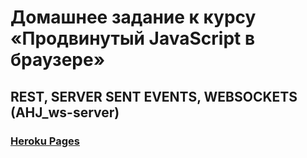 # Домашнее задание к курсу «Продвинутый JavaScript в браузере»
## REST, SERVER SENT EVENTS, WEBSOCKETS (AHJ_ws-server)

### [Heroku Pages](https://ahj-wsserver.herokuapp.com/)
